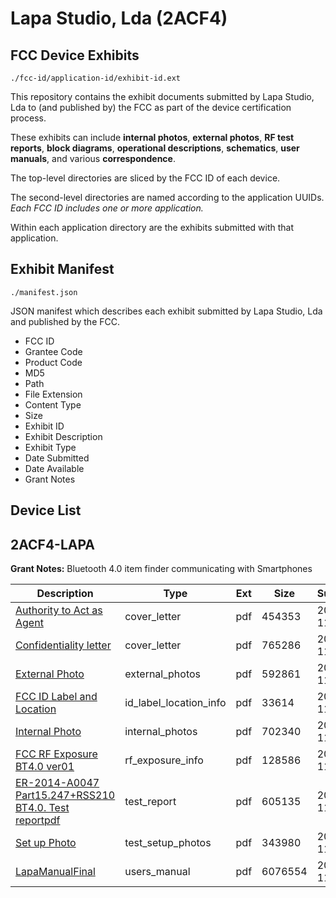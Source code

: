 # Lapa Studio, Lda (2ACF4)
## FCC Device Exhibits

```
./fcc-id/application-id/exhibit-id.ext
```

This repository contains the exhibit documents submitted by Lapa Studio, Lda to (and published by) the FCC as part of the device certification process.

These exhibits can include **internal photos**, **external photos**, **RF test reports**, **block diagrams**, **operational descriptions**, **schematics**, **user manuals**, and various **correspondence**.

The top-level directories are sliced by the FCC ID of each device.

The second-level directories are named according to the application UUIDs. *Each FCC ID includes one or more application.*

Within each application directory are the exhibits submitted with that application. 

## Exhibit Manifest

```
./manifest.json
```

JSON manifest which describes each exhibit submitted by Lapa Studio, Lda and published by the FCC.

- FCC ID
- Grantee Code
- Product Code
- MD5
- Path
- File Extension
- Content Type
- Size
- Exhibit ID
- Exhibit Description
- Exhibit Type
- Date Submitted
- Date Available
- Grant Notes

## Device List
## 2ACF4-LAPA
**Grant Notes:** Bluetooth 4.0 item finder communicating with Smartphones

| Description | Type | Ext | Size | Submitted | Available |
| ----------- | ---- | --- | ---- | --------- | --------- |
| [Authority to Act as Agent](2ACF4-LAPA/26b1fb4258fd108c084be05e7f051ac4/2456978.pdf) | cover_letter | pdf | 454353 | 2014-11-26 | 2014-11-27 |
| [Confidentiality letter](2ACF4-LAPA/26b1fb4258fd108c084be05e7f051ac4/2456979.pdf) | cover_letter | pdf | 765286 | 2014-11-26 | 2014-11-27 |
| [External Photo](2ACF4-LAPA/26b1fb4258fd108c084be05e7f051ac4/2456980.pdf) | external_photos | pdf | 592861 | 2014-11-26 | 2014-11-27 |
| [FCC ID Label and Location](2ACF4-LAPA/26b1fb4258fd108c084be05e7f051ac4/2456982.pdf) | id_label_location_info | pdf | 33614 | 2014-11-26 | 2014-11-27 |
| [Internal Photo](2ACF4-LAPA/26b1fb4258fd108c084be05e7f051ac4/2456981.pdf) | internal_photos | pdf | 702340 | 2014-11-26 | 2014-11-27 |
| [FCC RF Exposure BT4.0 ver01](2ACF4-LAPA/26b1fb4258fd108c084be05e7f051ac4/2456984.pdf) | rf_exposure_info | pdf | 128586 | 2014-11-26 | 2014-11-27 |
| [ER-2014-A0047 Part15.247+RSS210 BT4.0. Test reportpdf](2ACF4-LAPA/26b1fb4258fd108c084be05e7f051ac4/2456986.pdf) | test_report | pdf | 605135 | 2014-11-26 | 2014-11-27 |
| [Set up Photo](2ACF4-LAPA/26b1fb4258fd108c084be05e7f051ac4/2456987.pdf) | test_setup_photos | pdf | 343980 | 2014-11-26 | 2014-11-27 |
| [LapaManualFinal](2ACF4-LAPA/26b1fb4258fd108c084be05e7f051ac4/2456988.pdf) | users_manual | pdf | 6076554 | 2014-11-26 | 2014-11-27 |
